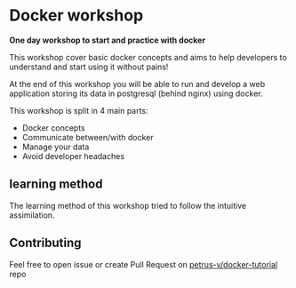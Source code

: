 # Docker workshop

__One day workshop to start and practice with docker__


This workshop cover basic docker concepts and aims to help developers to
understand and start using it without pains!

At the end of this workshop you will be able to run and develop a web
application storing its data in postgresql (behind nginx) using docker.

This workshop is split in 4 main parts:

* Docker concepts
* Communicate between/with docker
* Manage your data
* Avoid developer headaches


## learning method

The learning method of this workshop tried to follow the intuitive assimilation.


## Contributing

Feel free to open issue or create Pull Request on [petrus-v/docker-tutorial](
https://github.com/petrus-v/docker-tutorial "Workshop book repo") repo
